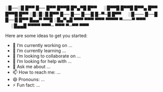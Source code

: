 
░█──░█ █▀▀ █── █▀▀ █▀▀█ █▀▄▀█ █▀▀ 　 ░█▀▀█ █▀▀█ █▀▀▄ █▀▀ █▀▀█ █▀▀ 
░█░█░█ █▀▀ █── █── █──█ █─▀─█ █▀▀ 　 ░█─── █──█ █──█ █▀▀ █▄▄▀ ▀▀█ 
░█▄▀▄█ ▀▀▀ ▀▀▀ ▀▀▀ ▀▀▀▀ ▀───▀ ▀▀▀ 　 ░█▄▄█ ▀▀▀▀ ▀▀▀─ ▀▀▀ ▀─▀▀ ▀▀▀



Here are some ideas to get you started:

- 🔭 I’m currently working on ...
- 🌱 I’m currently learning ...
- 👯 I’m looking to collaborate on ...
- 🤔 I’m looking for help with ...
- 💬 Ask me about ...
- 📫 How to reach me: ...
- 😄 Pronouns: ...
- ⚡ Fun fact: ...

